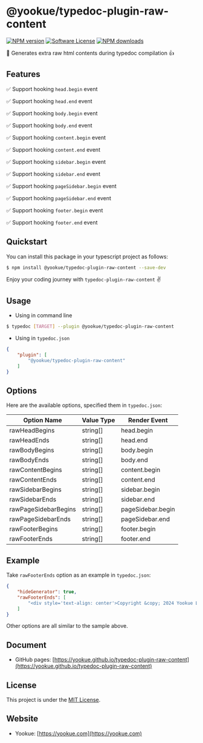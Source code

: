 # @yookue/typedoc-plugin-raw-content

[![NPM version](https://img.shields.io/npm/v/@yookue/typedoc-plugin-raw-content.svg?style=flat)](https://npmjs.org/package/@yookue/typedoc-plugin-raw-content)
[![Software License](https://img.shields.io/badge/license-MIT-brightgreen.svg?style=flat)](LICENSE.txt)
[![NPM downloads](http://img.shields.io/npm/dm/@yookue/typedoc-plugin-raw-content.svg?style=flat)](https://npmjs.org/package/@yookue/typedoc-plugin-raw-content)

🏅 Generates extra raw html contents during typedoc compilation 👍

## Features

✅ Support hooking `head.begin` event

✅ Support hooking `head.end` event

✅ Support hooking `body.begin` event

✅ Support hooking `body.end` event

✅ Support hooking `content.begin` event

✅ Support hooking `content.end` event

✅ Support hooking `sidebar.begin` event

✅ Support hooking `sidebar.end` event

✅ Support hooking `pageSidebar.begin` event

✅ Support hooking `pageSidebar.end` event

✅ Support hooking `footer.begin` event

✅ Support hooking `footer.end` event

## Quickstart

You can install this package in your typescript project as follows:

```bash
$ npm install @yookue/typedoc-plugin-raw-content --save-dev
```

Enjoy your coding journey with `typedoc-plugin-raw-content` ✌️

## Usage

- Using in command line

```bash
$ typedoc [TARGET] --plugin @yookue/typedoc-plugin-raw-content
```

- Using in `typedoc.json`

```json
{
    "plugin": [
        "@yookue/typedoc-plugin-raw-content"
    ]
}
```

## Options

Here are the available options, specified them in `typedoc.json`:

| Option Name          | Value Type | Render Event      |
|----------------------|------------|-------------------|
| rawHeadBegins        | string[]   | head.begin        |
| rawHeadEnds          | string[]   | head.end          |
| rawBodyBegins        | string[]   | body.begin        |
| rawBodyEnds          | string[]   | body.end          |
| rawContentBegins     | string[]   | content.begin     |
| rawContentEnds       | string[]   | content.end       |
| rawSidebarBegins     | string[]   | sidebar.begin     |
| rawSidebarEnds       | string[]   | sidebar.end       |
| rawPageSidebarBegins | string[]   | pageSidebar.begin |
| rawPageSidebarEnds   | string[]   | pageSidebar.end   |
| rawFooterBegins      | string[]   | footer.begin      |
| rawFooterEnds        | string[]   | footer.end        |

## Example

Take `rawFooterEnds` option as an example in `typedoc.json`:

```json
{
    "hideGenerator": true,
    "rawFooterEnds": [
        "<div style='text-align: center'>Copyright &copy; 2024 Yookue Ltd. All rights reserved</div>"
    ]
}
```

Other options are all similar to the sample above.

## Document

- GitHub pages: [https://yookue.github.io/typedoc-plugin-raw-content](https://yookue.github.io/typedoc-plugin-raw-content)

## License

This project is under the [MIT License](https://mit-license.org/).

## Website

- Yookue: [https://yookue.com](https://yookue.com)
